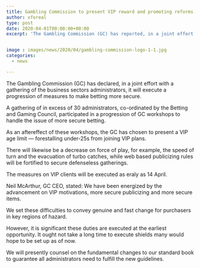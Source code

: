 ```yaml
---
title: Gambling Commission to present VIP reward and promoting reforms
author: xforeal 
type: post
date: 2020-04-01T00:00:00+00:00
excerpt: 'The Gambling Commission (GC) has reported, in a joint effort with a gathering of the business sectors administrators, it will actualize a progression of measures to make betting safer '


image : images/news/2020/04/gambling-commission-logo-1-1.jpg
categories:
  - news

---
```

The Gambling Commission (GC) has declared, in a joint effort with a gathering of the business sectors administrators, it will execute a progression of measures to make betting more secure. 

A gathering of in excess of 30 administrators, co-ordinated by the Betting and Gaming Council, participated in a progression of GC workshops to handle the issue of more secure betting. 

As an aftereffect of these workshops, the GC has chosen to present a VIP age limit &#8212; forestalling under-25s from joining VIP plans. 

There will likewise be a decrease on force of play, for example, the speed of turn and the evacuation of turbo catches, while web based publicizing rules will be fortified to secure defenseless gatherings. 

The measures on VIP clients will be executed as eraly as 14 April. 

Neil McArthur, GC CEO, stated: We have been energized by the advancement on VIP motivations, more secure publicizing and more secure items. 

We set these difficulties to convey genuine and fast change for purchasers in key regions of hazard. 

However, it is significant these duties are executed at the earliest opportunity. It ought not take a long time to execute shields many would hope to be set up as of now. 

We will presently counsel on the fundamental changes to our standard book to guarantee all administrators need to fulfill the new guidelines.